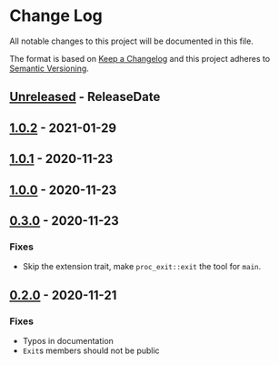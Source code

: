 # Change Log
All notable changes to this project will be documented in this file.

The format is based on [Keep a Changelog](http://keepachangelog.com/)
and this project adheres to [Semantic Versioning](http://semver.org/).

<!-- next-header -->
## [Unreleased] - ReleaseDate


## [1.0.2] - 2021-01-29

## [1.0.1] - 2020-11-23

## [1.0.0] - 2020-11-23

## [0.3.0] - 2020-11-23

### Fixes

- Skip the extension trait, make `proc_exit::exit` the tool for `main`.

## [0.2.0] - 2020-11-21

### Fixes

- Typos in documentation
- `Exit`s members should not be public

<!-- next-url -->
[Unreleased]: https://github.com/assert-rs/proc-exit/compare/v1.0.2...HEAD
[1.0.2]: https://github.com/assert-rs/proc-exit/compare/v1.0.1...v1.0.2
[1.0.1]: https://github.com/assert-rs/proc-exit/compare/v1.0.0...v1.0.1
[1.0.0]: https://github.com/assert-rs/proc-exit/compare/v0.3.0...v1.0.0
[0.3.0]: https://github.com/assert-rs/proc-exit/compare/v0.2.0...v0.3.0
[0.2.0]: https://github.com/assert-rs/proc-exit/compare/v0.1.0...v0.2.0
